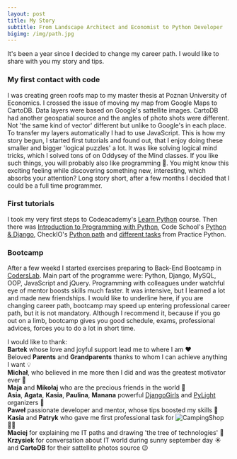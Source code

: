 ```yaml
---
layout: post
title: My Story
subtitle: From Landscape Architect and Economist to Python Developer
bigimg: /img/path.jpg
---
```


It's been a year since I decided to change my career path. I would like to share with you my story and tips.

### My first contact with code 
I was creating green roofs map to my master thesis at Poznan University of Economics. I crossed the issue of moving my map from Google Maps to CartoDB. Data layers were based on Google's sattellite images. CartoDB had another geospatial source and the angles of photo shots were different. Not 'the same kind of vector' different but unlike to Google's in each place. To transfer my layers automatically I had to use JavaScript. This is how my story begun, I started first tutorials and found out, that I  enjoy doing these smaller and bigger 'logical puzzles' a lot. It was like solving logical mind tricks, which I solved tons of on Oddysey of the Mind classes. If you like such things, you will probably also like programming 🙂. You might know this exciting feeling while discovering something new, interesting, which absorbs your attention? Long story short, after a few months I decided that I could be a full time programmer. 

### First tutorials 
I took my very first steps to Codeacademy's [Learn Python](https://www.codecademy.com/learn/learn-python) course. Then there was [Introduction to Programming with Python](https://mva.microsoft.com/en-us/training-courses/introduction-to-programming-with-python-8360?l=lqhuMxFz_8904984382), Code School's [Python & Django](https://www.codeschool.com/learn/python), CheckIO's [Python path](https://checkio.org/) and [different tasks](http://www.practicepython.org/) from Practice Python. 

### Bootcamp
After a few weekd I started exercises preparing to Back-End Bootcamp in [CodersLab](https://coderslab.pl/pl). Main part of the programme were: Python, Django, MySQL, OOP, JavaScript and jQuery. Programming with colleagues under watchful eye of mentor boosts skills much faster. It was intensive, but I learned a lot and made new friendships. I would like to underline here, if you are changing career path, bootcamp may speed up entering professional career path, but it is not mandatory. Although I recommend it, because if you go out on a limb, bootcamp gives you good schedule, exams, professional advices, forces you to do a lot in short time. 

I would like to thank:  
  **Bartek** whose love and joyful support lead me to where I am ❤️  
  Beloved **Parents** and **Grandparents** thanks to whom I can achieve anything I want 💡  
  **Michał**, who believed in me more then I did and was the greatest motivator ever 🚀  
  **Maja** and **Mikołaj** who are the precious friends in the world 💎  
  **Asia**, **Agata**, **Kasia**, **Paulina**, **Manana** powerful [DjangoGirls](https://www.facebook.com/DjangoGirlsWarsaw/) and [PyLight](https://www.facebook.com/pylightmeetup/) organizers 💪  
  **Paweł** passionate developer and mentor, whose tips boosted my skills 💪  
  **Kasia** and **Patryk** who gave me first professional task for ![CampingShop](https://www.campingshop.pl/) 👩‍💻  
  **Maciej** for explaining me IT paths and drawing 'the tree of technologies' 🌳  
  **Krzysiek** for conversation about IT world during sunny september day ☀️   
  and **CartoDB** for their sattellite photos source 😉  

